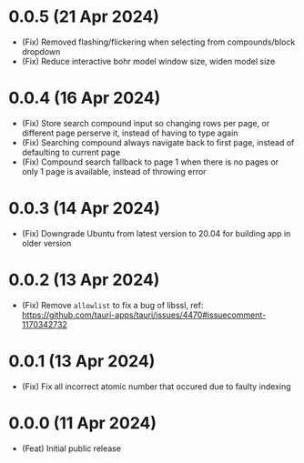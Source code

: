 # 0.0.5 (21 Apr 2024)

-   (Fix) Removed flashing/flickering when selecting from compounds/block dropdown
-   (Fix) Reduce interactive bohr model window size, widen model size

# 0.0.4 (16 Apr 2024)

-   (Fix) Store search compound input so changing rows per page, or different page perserve it, instead of having to type again
-   (Fix) Searching compound always navigate back to first page, instead of defaulting to current page
-   (Fix) Compound search fallback to page 1 when there is no pages or only 1 page is available, instead of throwing error

# 0.0.3 (14 Apr 2024)

-   (Fix) Downgrade Ubuntu from latest version to 20.04 for building app in older version

# 0.0.2 (13 Apr 2024)

-   (Fix) Remove `allowlist` to fix a bug of libssl, ref: https://github.com/tauri-apps/tauri/issues/4470#issuecomment-1170342732

# 0.0.1 (13 Apr 2024)

-   (Fix) Fix all incorrect atomic number that occured due to faulty indexing

# 0.0.0 (11 Apr 2024)

-   (Feat) Initial public release

